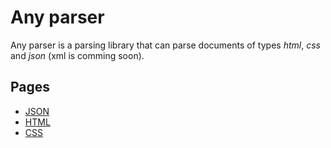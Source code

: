 # Any parser

Any parser is a parsing library that can parse documents of types _html_, _css_ and _json_ (xml is comming soon).

## Pages
* [JSON](json.md)
* [HTML](json.md)
* [CSS](json.md)
